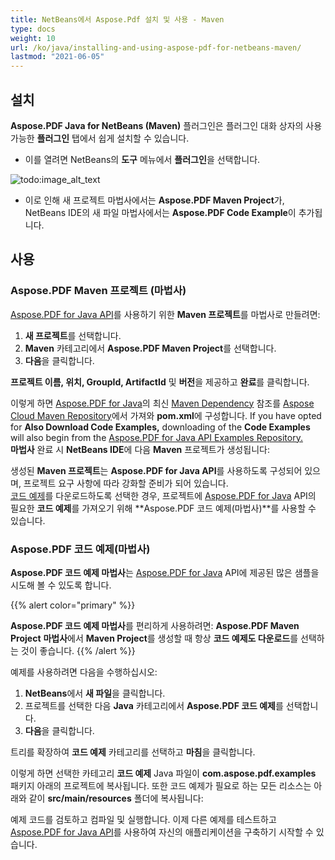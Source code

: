 ```yaml
---
title: NetBeans에서 Aspose.Pdf 설치 및 사용 - Maven
type: docs
weight: 10
url: /ko/java/installing-and-using-aspose-pdf-for-netbeans-maven/
lastmod: "2021-06-05"
---
```


## 설치

**Aspose.PDF Java for NetBeans (Maven)** 플러그인은 플러그인 대화 상자의 사용 가능한 **플러그인** 탭에서 쉽게 설치할 수 있습니다.

- 이를 열려면 NetBeans의 **도구** 메뉴에서 **플러그인**을 선택합니다.

![todo:image_alt_text](installing-and-using-aspose-pdf-for-netbeans-maven_1.png)

- 이로 인해 새 프로젝트 마법사에서는 **Aspose.PDF Maven Project**가, NetBeans IDE의 새 파일 마법사에서는 **Aspose.PDF Code Example**이 추가됩니다.

## 사용

### Aspose.PDF Maven 프로젝트 (마법사)

[Aspose.PDF for Java API](http://www.aspose.com/java/pdf-component.aspx)를 사용하기 위한 **Maven 프로젝트**를 마법사로 만들려면:

1. **새 프로젝트**를 선택합니다.
2. **Maven** 카테고리에서 **Aspose.PDF Maven Project**를 선택합니다.
3. **다음**을 클릭합니다.

**프로젝트 이름, 위치, GroupId, ArtifactId** 및 **버전**을 제공하고 **완료**를 클릭합니다.

이렇게 하면 [Aspose.PDF for Java](http://www.aspose.com/java/pdf-component.aspx)의 최신 [Maven Dependency](http://maven.aspose.com/repository/ext-release-local/com/aspose/aspose-pdf/) 참조를 [Aspose Cloud Maven Repository](https://repository.aspose.com/webapp/#/artifacts/browse/tree/General/repo)에서 가져와 **pom.xml**에 구성합니다.
 If you have opted for **Also Download Code Examples,** downloading of the **Code Examples** will also begin from the [Aspose.PDF for Java API Examples Repository. ](https://github.com/aspose-pdf/Aspose.PDF-for-Java/tree/master/Examples)  
**마법사** 완료 시 **NetBeans IDE**에 다음 **Maven** 프로젝트가 생성됩니다:

생성된 **Maven 프로젝트**는 **Aspose.PDF for Java API**를 사용하도록 구성되어 있으며, 프로젝트 요구 사항에 따라 강화할 준비가 되어 있습니다.  
[코드 예제](https://github.com/aspose-pdf/Aspose.PDF-for-Java/tree/master/Examples)를 다운로드하도록 선택한 경우, 프로젝트에 [Aspose.PDF for Java](http://www.aspose.com/java/pdf-component.aspx) API의 필요한 **코드 예제**를 가져오기 위해 **Aspose.PDF 코드 예제(마법사)**를 사용할 수 있습니다.

### Aspose.PDF 코드 예제(마법사)

**Aspose.PDF 코드 예제 마법사**는 [Aspose.PDF for Java](http://www.aspose.com/java/pdf-component.aspx) API에 제공된 많은 샘플을 시도해 볼 수 있도록 합니다.

{{% alert color="primary" %}}

**Aspose.PDF 코드 예제 마법사**를 편리하게 사용하려면: **Aspose.PDF Maven Project** **마법사**에서 **Maven Project**를 생성할 때 항상 **코드 예제도 다운로드**를 선택하는 것이 좋습니다.
{{% /alert %}}

예제를 사용하려면 다음을 수행하십시오:

1. **NetBeans**에서 **새 파일**을 클릭합니다.
2. 프로젝트를 선택한 다음 **Java** 카테고리에서 **Aspose.PDF 코드 예제**를 선택합니다.
3. **다음**을 클릭합니다.

트리를 확장하여 **코드 예제** 카테고리를 선택하고 **마침**을 클릭합니다.

이렇게 하면 선택한 카테고리 **코드 예제** Java 파일이 **com.aspose.pdf.examples** 패키지 아래의 프로젝트에 복사됩니다. 또한 코드 예제가 필요로 하는 모든 리소스는 아래와 같이 **src/main/resources** 폴더에 복사됩니다:

예제 코드를 검토하고 컴파일 및 실행합니다.
이제 다른 예제를 테스트하고 [Aspose.PDF for Java API](http://www.aspose.com/java/pdf-component.aspx)를 사용하여 자신의 애플리케이션을 구축하기 시작할 수 있습니다.